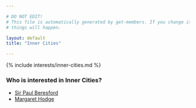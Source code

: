 ```yaml
---

# DO NOT EDIT!
# This file is automatically generated by get-members. If you change it, bad
# things will happen.

layout: default
title: "Inner Cities"

---
```


{% include interests/inner-cities.md %}

### Who is interested in Inner Cities?


* [Sir Paul Beresford](members/sir-paul-beresford.html)
* [Margaret Hodge](members/margaret-hodge.html)
